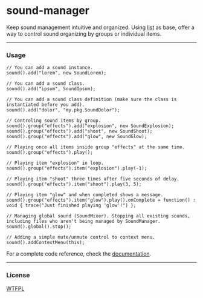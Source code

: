 [asdoc]: http://rafaelrinaldi.github.com/sound-manager/asdoc
[license]: http://github.com/rafaelrinaldi/sound-manager/blob/master/license.txt
[list]: http://github.com/rafaelrinaldi/list

# sound-manager
Keep sound management intuitive and organized. Using [list][list] as base, offer a way to control sound organizing by groups or individual items.

---
### Usage

	// You can add a sound instance.
	sound().add("lorem", new SoundLorem);
	
	// You can add a sound class.
	sound().add("ipsum", SoundIpsum);
	
	// You can add a sound class definition (make sure the class is instantiated before you add).
	sound().add("dolor", "my.pkg.SoundDolor");
	
	// Controling sound items by group.
	sound().group("effects").add("explosion", new SoundExplosion);
	sound().group("effects").add("shoot", new SoundShoot);
	sound().group("effects").add("glow", new SoundGlow);
	
	// Playing once all items inside group "effects" at the same time.
	sound().group("effects").play();
	
	// Playing item "explosion" in loop.
	sound().group("effects").item("explosion").play(-1);
	
	// Playing item "shoot" three times after five seconds of delay.
	sound().group("effects").item("shoot").play(3, 5);
	
	// Playing item "glow" and when completed shows a message.
	sound().group("effects").item("glow").play().onComplete = function() : void { trace("Just finished playing 'glow'!") };
	
	// Managing global sound (SoundMixer). Stopping all existing sounds, including files who aren't being managed by SoundManager. 
	sound().global().stop();
	
	// Adding a simple mute/unmute control to context menu.
	sound().addContextMenu(this);

For a complete code reference, check the [documentation][asdoc].

---
### License
[WTFPL][license]
